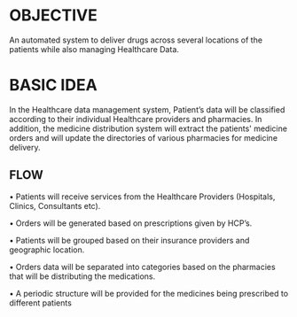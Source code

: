 # OBJECTIVE
An automated system to deliver drugs across several locations of the patients while also managing Healthcare Data.

# BASIC IDEA 
In the Healthcare data management system, Patient’s data will be classified according to their individual Healthcare providers and pharmacies. In addition, the medicine distribution system will extract the patients' medicine orders and will update the directories of various pharmacies for medicine delivery.

## FLOW
• Patients will receive services from the Healthcare Providers (Hospitals, Clinics, Consultants etc).

• Orders will be generated based on prescriptions given by HCP’s.

• Patients will be grouped based on their insurance providers and geographic location.

• Orders data will be separated into categories based on the pharmacies that will be distributing the
  medications.

• A periodic structure will be provided for the medicines being prescribed to different patients

